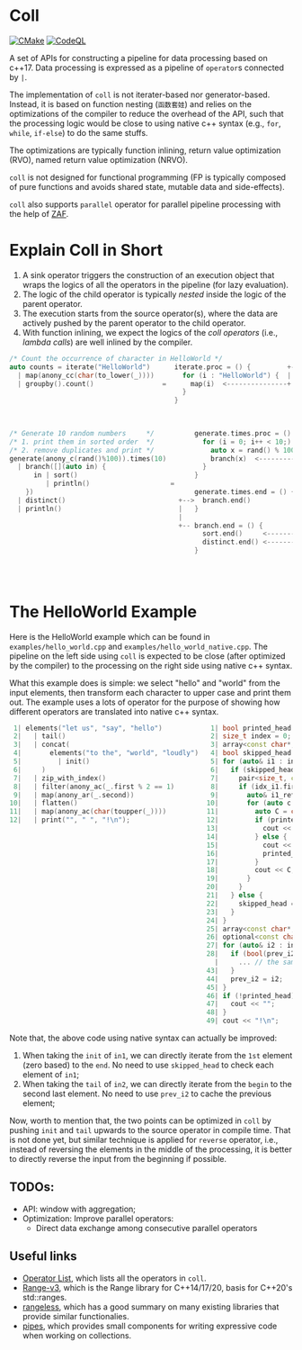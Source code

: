 # Coll

[![CMake](https://github.com/zzxx-husky/coll/actions/workflows/cmake.yml/badge.svg)](https://github.com/zzxx-husky/coll/actions/workflows/cmake.yml)
[![CodeQL](https://github.com/zzxx-husky/coll/actions/workflows/codeql-analysis.yml/badge.svg)](https://github.com/zzxx-husky/coll/actions/workflows/codeql-analysis.yml)

A set of APIs for constructing a pipeline for data processing based on c++17.
Data processing is expressed as a pipeline of `operator`s connected by `|`. 

The implementation of `coll` is not iterater-based nor generator-based. Instead, it is based on function nesting (`函数套娃`)
  and relies on the optimizations of the compiler to reduce the overhead of the API,
  such that the processing logic would be close to using native c++ syntax (e.g., `for`, `while`, `if-else`) to do the same stuffs.

The optimizations are typically
  function inlining,
  return value optimization (RVO),
  named return value optimization (NRVO).

`coll` is not designed for functional programming (FP is typically composed of pure functions and avoids shared state, mutable data and side-effects).

`coll` also supports `parallel` operator for parallel pipeline processing with the help of [ZAF](https://github.com/zzxx-husky/zaf).

# Explain Coll in Short

1. A sink operator triggers the construction of an execution object that wraps the logics of all the operators in the pipeline (for lazy evaluation).
2. The logic of the child operator is typically *nested* inside the logic of the parent operator.
3. The execution starts from the source operator(s), where the data are actively pushed by the parent operator to the child operator.
4. With function inlining, we expect the logics of the *coll operators* (i.e., *lambda calls*) are well inlined by the compiler.

```c++
/* Count the occurrence of character in HelloWorld */                                                                                 auto counts = []() {
auto counts = iterate("HelloWorld")      iterate.proc = () {         +-- map.proc = (i) {          +-- groupby.count.proc = (i) {       unordered_map<char, size_t> counts_map;
  | map(anony_cc(char(to_lower(_))))       for (i : "HelloWorld") {  |     r = char(to_lower(i));  |     counts_map[i]++;               for (auto i : "HelloWorld") {
  | groupby().count()                 =      map(i)  <---------------+     groupby.count(r);  <----+   }                           =      auto c = char(to_lower(i));
                                           }                             }                                                                counts_map[c]++;
                                         }                                                                                              }
                                                                                                                                        return counts_map;
                                                                                                                                      }();

/* Generate 10 random numbers     */          generate.times.proc = () {  +-- branch.proc = (i) {      +-- sort.proc = (i) {               []() {
/* 1. print them in sorted order  */            for (i = 0; i++ < 10;) {  |     /*1st branch*/         |     sort_buf.emplace_back(i)        vector<int> sort_buf;
/* 2. remove duplicates and print */              auto x = rand() % 100   |     sort(i)      <---------+   }                                 unordered_set<int> dist_buf;
generate(anony_c(rand()%100)).times(10)           branch(x)  <------------+     /*2nd branch*/                                               for (auto i = 0; i < 10; i++) {
  | branch([](auto in) {                        }                               distinct(i)  <------------ distinct.proc = (i) {               auto x = rand() % 100;
      in | sort()                             }                               }                              if (dist_buf.emplace(i))          sort_buf.emplace_back(x);
         | println()                    =                                                              +-->    println(i)               =      if (dist_buf.emplace(i).second) {
    })                                        generate.times.end = () {   +-- sort.end = () {          |     }                                   cout << i << "\n";
  | distinct()                            +-->  branch.end()              |     sort(sort_buf)         |   }                                   }
  | println()                             |   }                           |     for (i : sort_buf) {   |                                     }
                                          |                               |       println(i)  <--------+-- println.proc = (i) {              sort(sort_buf.begin(), sort_buf.end());
                                          +-- branch.end = () {           |     }                            cout << i;                      for (auto i : sort_buf) {
                                                sort.end()     <----------+     println.end() <--------+   }                                   cout << i << "\n";
                                                distinct.end() <----------+   }                        |                                     }
                                              }                           |                            +-- println.end = (){}              }()
                                                                          +-- distinct.end = () {      |
                                                                                println.end() <--------+
                                                                              }
```

# The HelloWorld Example

Here is the HelloWorld example which can be found in `examples/hello_world.cpp` and `examples/hello_world_native.cpp`.
The pipeline on the left side using `coll` is expected to be close (after optimized by the compiler) to the processing on the right side using native c++ syntax.

What this example does is simple: we select "hello" and "world" from the input elements, then transform each character to upper case and print them out.
The example uses a lots of operator for the purpose of showing how different operators are translated into native c++ syntax.

```c++
 1| elements("let us", "say", "hello")            1| bool printed_head = false;
 2|   | tail()                                    2| size_t index = 0;
 3|   | concat(                                   3| array<const char*, 3> in1{"let us", "say", "hello"};
 4|       elements("to the", "world", "loudly")   4| bool skipped_head = false;
 5|         | init()                              5| for (auto& i1 : in1) { // elements()
 6|     )                                         6|   if (skipped_head) { // tail()
 7|   | zip_with_index()                          7|     pair<size_t, const char*&> idx_i1{index++, i1}; // zip_with_index()
 8|   | filter(anony_ac(_.first % 2 == 1)         8|     if (idx_i1.first % 2 == 1) { // filter()
 9|   | map(anony_ar(_.second))                   9|       auto& i1_ref = idx_i1.second; // map()
10|   | flatten()                                10|       for (auto c = i1_ref; *c; c++) { // flatten()
11|   | map(anony_ac(char(toupper(_))))          11|         auto C = char(toupper(*c)); // map()
12|   | print("", " ", "!\n");                   12|         if (printed_head) { // print()
                                                 13|           cout << " ";
                                                 14|         } else {
                                                 15|           cout << "";
                                                 16|           printed_head = true;
                                                 17|         }
                                                 18|         cout << C;
                                                 19|       }
                                                 20|     }
                                                 21|   } else {
                                                 22|     skipped_head = true;
                                                 23|   }
                                                 24| }
                                                 25| array<const char*, 3> in2{"to the", "world", "loudly"};
                                                 26| optional<const char*> prev_i2;
                                                 27| for (auto& i2 : in2) { // elements()
                                                 28|   if (bool(prev_i2)) { // init()
                                                   |     ... // the same logic as from line 7 to line 20, concat()
                                                 43|   }
                                                 44|   prev_i2 = i2;
                                                 45| }
                                                 46| if (!printed_head) { // print()
                                                 47|   cout << "";
                                                 48| }
                                                 49| cout << "!\n";
```

Note that, the above code using native syntax can actually be improved:
1. When taking the `init` of `in1`, we can directly iterate from the `1st` element (zero based) to the `end`. No need to use `skipped_head` to check each element of `in1`;
2. When taking the `tail` of `in2`, we can directly iterate from the `begin` to the second last element. No need to use `prev_i2` to cache the previous element;

Now, worth to mention that, the two points can be optimized in `coll` by pushing `init` and `tail` upwards to the source operator in compile time.
That is not done yet, but similar technique is applied for `reverse` operator, i.e., instead of reversing the elements in the middle of the processing, it is better to directly reverse the input from the beginning if possible.

## TODOs:
+ API: window with aggregation;
+ Optimization: Improve parallel operators:
   + Direct data exchange among consecutive parallel operators

## Useful links
+ [Operator List](https://github.com/zzxx-husky/cpp-collection-api/wiki/OperatorList), which lists all the operators in `coll`.
+ [Range-v3](https://github.com/ericniebler/range-v3), which is the Range library for C++14/17/20, basis for C++20's std::ranges.
+ [rangeless](https://github.com/ast-al/rangeless), which has a good summary on many existing libraries that provide similar functionalies.
+ [pipes](https://github.com/joboccara/pipes), which provides small components for writing expressive code when working on collections.
